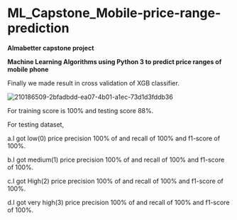 # ML_Capstone_Mobile-price-range-prediction

**Almabetter capstone project**

**Machine Learning Algorithms using Python 3 to predict price ranges of mobile phone**

Finally we made result in cross validation of XGB classifier.

![210186509-2bfadbdd-ea07-4b01-a1ec-73d1d3fddb36](https://user-images.githubusercontent.com/119446227/223731118-f834dad8-fc7f-4a79-bd91-2adef220f006.jpg)

For training score is 100% and testing score 88%.

For testing dataset,

a.I got low(0) price precision 100% of and recall of 100% and f1-score of 100%.

b.I got medium(1) price precision 100% of and recall of 100% and f1-score of 100%.

c.I got High(2) price precision 100% of and recall of 100% and f1-score of 100%.

d.I got very high(3) price precision 100% of and recall of 100% and f1-score of 100%.
